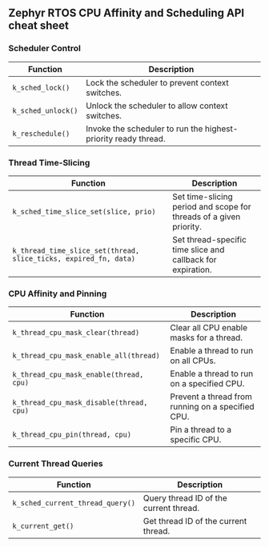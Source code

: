 ## Zephyr RTOS CPU Affinity and Scheduling API cheat sheet

### Scheduler Control

| Function | Description |
|----------|-------------|
| `k_sched_lock()` | Lock the scheduler to prevent context switches. |
| `k_sched_unlock()` | Unlock the scheduler to allow context switches. |
| `k_reschedule()` | Invoke the scheduler to run the highest-priority ready thread. |

### Thread Time-Slicing

| Function | Description |
|----------|-------------|
| `k_sched_time_slice_set(slice, prio)` | Set time-slicing period and scope for threads of a given priority. |
| `k_thread_time_slice_set(thread, slice_ticks, expired_fn, data)` | Set thread-specific time slice and callback for expiration. |

### CPU Affinity and Pinning

| Function | Description |
|----------|-------------|
| `k_thread_cpu_mask_clear(thread)` | Clear all CPU enable masks for a thread. |
| `k_thread_cpu_mask_enable_all(thread)` | Enable a thread to run on all CPUs. |
| `k_thread_cpu_mask_enable(thread, cpu)` | Enable a thread to run on a specified CPU. |
| `k_thread_cpu_mask_disable(thread, cpu)` | Prevent a thread from running on a specified CPU. |
| `k_thread_cpu_pin(thread, cpu)` | Pin a thread to a specific CPU. |

### Current Thread Queries

| Function | Description |
|----------|-------------|
| `k_sched_current_thread_query()` | Query thread ID of the current thread. |
| `k_current_get()` | Get thread ID of the current thread. |
